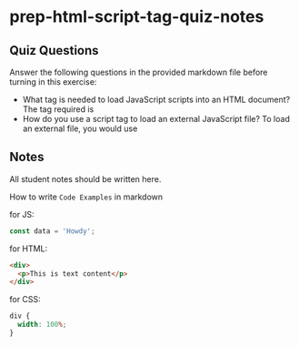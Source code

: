 # prep-html-script-tag-quiz-notes

## Quiz Questions

Answer the following questions in the provided markdown file before turning in this exercise:

- What tag is needed to load JavaScript scripts into an HTML document?
  The tag required is <script>
- How do you use a script tag to write JavaScript directly in the HTML document?
  To write JavaScript Directly, you would use <script> </script>
- How do you use a script tag to load an external JavaScript file?
  To load an external file, you would use <script src=""></script>

## Notes

All student notes should be written here.

How to write `Code Examples` in markdown

for JS:

```javascript
const data = 'Howdy';
```

for HTML:

```html
<div>
  <p>This is text content</p>
</div>
```

for CSS:

```css
div {
  width: 100%;
}
```
